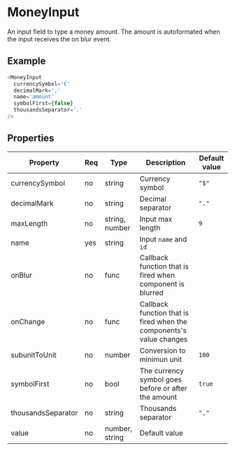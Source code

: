 # MoneyInput
An input field to type a money amount. The amount is autoformated when the input receives the on blur event.

## Example

```javascript
<MoneyInput
  currencySymbol='€'
  decimalMark=','
  name='amount'
  symbolFirst={false}
  thousandsSeparator='.'
/>
```

## Properties

| Property             | Req   | Type             | Description                                                         | Default value   |
| -------------------- | ----- | ---------------- | ------------------------------------------------------------------- | --------------- |
| currencySymbol       | no    | string           | Currency symbol                                                     | `"$"`           |
| decimalMark          | no    | string           | Decimal separator                                                   | `"."`           |
| maxLength            | no    | string, number   | Input max length                                                    | `9`             |
| name                 | yes   | string           | Input `name` and `id`                                               |                 |
| onBlur               | no    | func             | Callback function that is fired when component is blurred           |                 |
| onChange             | no    | func             | Callback function that is fired when the components's value changes |                 |
| subunitToUnit        | no    | number           | Conversion to minimun unit                                          | `100`           |
| symbolFirst          | no    | bool             | The currency symbol goes before or after the amount                 | `true`          |
| thousandsSeparator   | no    | string           | Thousands separator                                                 | `","`           |
| value                | no    | number, string   | Default value                                                       |                 |
